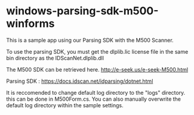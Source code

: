 # windows-parsing-sdk-m500-winforms
This is a sample app using our Parsing SDK with the M500 Scanner.



To use the parsing SDK, you must get the dlplib.lic license file in the same bin directory as the IDScanNet.dlplib.dll

The M500 SDK can be retrieved here. http://e-seek.us/e-seek-M500.html

Parsing SDK : https://docs.idscan.net/idparsing/dotnet.html

It is reccomended to change default log directory to the "logs" directory. this can be done in M500Form.cs.
You can also manually overwrite the default log directory within the sample settings.
